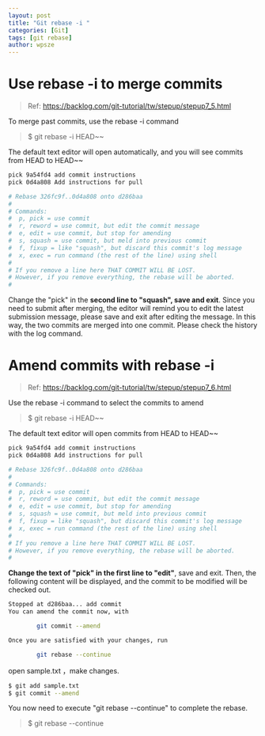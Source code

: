 ```yaml
---
layout: post
title: "Git rebase -i "
categories: [Git]
tags: [git rebase]
author: wpsze
---
```


# Use rebase -i to merge commits

> Ref: https://backlog.com/git-tutorial/tw/stepup/stepup7_5.html

To merge past commits, use the rebase -i command

> $ git rebase -i HEAD~~

The default text editor will open automatically, and you will see commits from HEAD to HEAD~~

```sh
pick 9a54fd4 add commit instructions
pick 0d4a808 Add instructions for pull

# Rebase 326fc9f..0d4a808 onto d286baa
#
# Commands:
#  p, pick = use commit
#  r, reword = use commit, but edit the commit message
#  e, edit = use commit, but stop for amending
#  s, squash = use commit, but meld into previous commit
#  f, fixup = like "squash", but discard this commit's log message
#  x, exec = run command (the rest of the line) using shell
#
# If you remove a line here THAT COMMIT WILL BE LOST.
# However, if you remove everything, the rebase will be aborted.
#
```

Change the "pick" in the **second line to "squash", save and exit**. Since you need to submit after merging, the editor will remind you to edit the latest submission message, please save and exit after editing the message.
In this way, the two commits are merged into one commit. Please check the history with the log command.

# Amend commits with rebase -i
> Ref: https://backlog.com/git-tutorial/tw/stepup/stepup7_6.html

Use the rebase -i command to select the commits to amend

> $ git rebase -i HEAD~~
> 
The default text editor will open commits from HEAD to HEAD~~

```sh
pick 9a54fd4 add commit instructions
pick 0d4a808 Add instructions for pull

# Rebase 326fc9f..0d4a808 onto d286baa
#
# Commands:
#  p, pick = use commit
#  r, reword = use commit, but edit the commit message
#  e, edit = use commit, but stop for amending
#  s, squash = use commit, but meld into previous commit
#  f, fixup = like "squash", but discard this commit's log message
#  x, exec = run command (the rest of the line) using shell
#
# If you remove a line here THAT COMMIT WILL BE LOST.
# However, if you remove everything, the rebase will be aborted.
#
```

**Change the text of "pick" in the first line to "edit"**, save and exit. Then, the following content will be displayed, and the commit to be modified will be checked out.

```sh
Stopped at d286baa... add commit
You can amend the commit now, with

        git commit --amend

Once you are satisfied with your changes, run

        git rebase --continue
```

open sample.txt ，make changes.

```sh
$ git add sample.txt
$ git commit --amend
```

You now need to execute "git rebase --continue" to complete the rebase.

> $ git rebase --continue
